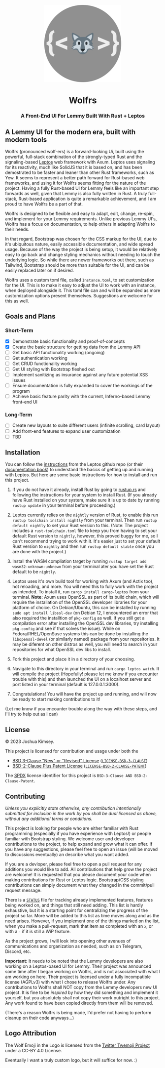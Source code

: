 <p align="center">
    <img width="250px" src="public/static/default_assets/wolfrs-logo.png" alt="Wolfrs Logo">
    <h1 align="center">Wolfrs</h1>
    <h3 align="center">A Front-End UI For Lemmy Built With Rust + Leptos</h3>
</p>

## A Lemmy UI for the modern era, built with modern tools

Wolfrs (pronounced wolf-ers) is a forward-looking Ui, built using the powerful, full-stack combination of the strongly-typed Rust and the signaling-based [Leptos](https://github.com/leptos-rs/leptos) web framework with Axum. Leptos uses signaling for its reactivity, much like SolidJS that it is based on, and has been demostrated to be faster and leaner than other Rust frameworks, such as Yew. It seems to represent a better path forward for Rust-based web frameworks, and using it for Wolfrs seems fitting for the nature of the project. Having a fully Rust-based UI for Lemmy feels like an important step forwards as well, given that Lemmy is also fully written in Rust. A truly full-stack, Rust-based application is quite a remarkable achievement, and I am proud to have Wolfrs be a part of that.

Wolfrs is designed to be flexible and easy to adapt, edit, change, re-spin, and implement for your Lemmy requirements. Unlike previous Lemmy UI's, Wolfrs has a focus on documentation, to help others in adapting Wolfrs to their needs. 

In that regard, Bootstrap was chosen for the CSS markup for the UI, due to it's ubiquitous nature, easily accessible documentation, and wide spread usage. Because of the way the project is being setup, it would be relatively easy to go back and change styling mechanics without needing to touch the underlying logic. So while there are newer frameworks out there, such as Tailwind, Bootstrap should be more than suitable for the UI, and can be easily replaced later on if desired.

Wolfrs uses a custom toml file, called `Instance.toml`, to set customization for the UI. This is to make it easy to adjust the UI to work with an instance, when deployed alongside it. This toml file can and will be expanded as more customization options present themselves. Suggestions are welcome for this as well.

## Goals and Plans

### Short-Term

- [X] Demonstrate basic functionality and proof-of-concepts
- [X] Create the basic structure for getting data from the Lemmy API
- [ ] Get basic API functionality working (ongoing)
- [ ] Get authentication working
- [ ] Get CRUD functionality working
- [ ] Get UI styling with Bootstrap fleshed out
- [ ] Implement sanitizing as insurance against any future potential XSS issues
- [ ] Ensure documentation is fully expanded to cover the workings of the program
- [ ] Achieve basic feature parity with the current, Inferno-based Lemmy front-end UI

### Long-Term

- [ ] Create new layouts to suite different users (infinite scrolling, card layout)
- [ ] Add front-end features to expand user customization
- [ ] TBD

## Installation

You can follow the [instructions](https://github.com/leptos-rs/leptos) from the Leptos github repo (or their [documentation book](https://leptos-rs.github.io/leptos/02_getting_started.html)) to understand the basics of getting up and running with Leptos. But here are some basic instructions for how to install and run this project. 

1. If you do not have it already, install Rust by going to [rustup.rs](https://rustup.rs/) and following the instructions for your system to install Rust.
(If you already have Rust installed on your system, make sure it is up to date by running `rustup update` in your terminal before proceeding.)

2. Leptos currently relies on the `nightly` version of Rust, to enable this run `rustup toolchain install nightly` from your terminal. Then run `rustup default nightly` to set your Rust version to this. (Note: The project includes a `rust-toolchain.toml` file to keep you from having to set your default Rust version to `nightly`, however, this proved buggy for me, so I can't recommend trying to work with it. It's easier just to set your default Rust version to `nightly` and then run `rustup default stable` once you are done with the project.)

3. Install the WASM compliation target by running `rustup target add wasm32-unknown-unknown` from your terminal ater you have set the Rust default to be `nightly`.

4. Leptos uses it's own build tool for working with Axum (and Actix too), hot reloading, and more. You will need this to fully work with the project as intended. To install it, run `cargo install cargo-leptos` from your terminal. **Note:** Axum uses OpenSSL as part of its build chain, which will require the installation of the OpenSSL developer libraries for your platform of choice. On Debian/Ubuntu, this can be installed by running `sudo apt install libssl-dev` (on Debian 12, I encountered an error that also required the installtion of `pkg-config` as well. If you still get a compilation error after installing the OpenSSL dev libraries, try installing `pkg-config` and see if that solves the issue). While on Fedora/RHEL/OpenSuse systems this can be done by installing the `libopenssl-devel` (or similarly named) package from your repositories. It may be diferent on other distros as well, you will need to search in your repositories for what OpenSSL dev libs to install.

5. Fork this project and place it in a directory of your choosing.

6. Navigate to this directory in your terminal and run `cargo leptos watch`. It will compile the project (Hopefully! please let me know if you encounter trouble with this) and then launched the UI on a localhost server and port listed in your terminal (default is 127.0.0.1:3000). 

7. Congratulations! You will have the project up and running, and will now be ready to start making contributions to it!

(Let me know if you encounter trouble along the way with these steps, and I'll try to help out as I can)

## License

&copy; 2023 Joshua Kimsey.

This project is licensed for contribution and usage under both the

- [BSD 3-Clause "New" or "Revised" License](https://spdx.org/licenses/BSD-3-Clause.html) ([`LICENSE-BSD-3-CLAUSE`](LICENSE-BSD-3-CLAUSE))
- [BSD-2-Clause Plus Patent License](https://spdx.org/licenses/BSD-2-Clause-Patent.html) ([`LICENSE-BSD-2-CLAUSE-PATENT`](LICENSE-BSD-2-CLAUSE-PATENT))

The [SPDX](https://spdx.dev) license identifier for this project is `BSD-3-Clause AND BSD-2-Clause-Patent`.

## Contributing

_Unless you explicitly state otherwise, any contribution intentionally submitted for inclusion in the work by you shall be dual licensed as above, without any additional terms or conditions._

This project is looking for people who are either familiar with Rust programming (especially if you have experience with Leptos!) or people familiar with Bootstrap styling. We welcome user and developer contributions to the project, to help expand and grow what it can offer. If you have any suggestions, please feel free to open an issue (will be moved to discussions eventually) an describe what you want added. 

If you are a devloper, please feel free to open a pull request for any additions you would like to add. All contributions that help grow the project are welcome! It is requested that you please document your code when making contributions for Rust or Leptos logic. Bootstrap/CSS styling contributions can simply document what they changed in the commit/pull request message.

There is a [`STATUS`](STATUS.md) file for tracking already implemented features, features being worked on, and things that still need adding. This list is hardly exhaustive, but it is a starting point for centralizing the progress of the project so far. More will be added to this list as time moves along and as the need arises. However, if you implement one of the things marked on the list, when you make a pull-request, mark that item as completed with an `x`, or with a `-` if it is still a WiP feature.

As the project grows, I will look into opening other avenues of communications and organization as needed, such as on Telegram, Discord, etc.

**Important:** It needs to be noted that the Lemmy developers are also working on a Leptos-based UI for Lemmy. Their project was announced some time after I began working on Wolfrs, and is not associated with what I am working on here. Their project is licensed under a fully incompatible license (AGPLv3) with what I chose to release Wolfrs under. Any contributions to Wolfrs shall NOT copy from the Lemmy developers new UI project. It is fine to be _inspired_ by how they did something and implement it yourself, but you absolutely shall not copy their work outright to this project. Any work found to have been copied directly from them will be removed.

(There's a reason Wolfrs is being made, I'd prefer not having to perform cleanup on their code anyways...)

## Logo Attribution

The Wolf Emoji in the Logo is licensed from the [Twitter Twemoji Project](https://github.com/twitter/twemoji) under a CC-BY 4.0 License. 

Eventually I want a truly custom logo, but it will suffice for now. :)
